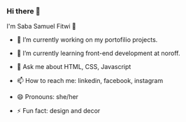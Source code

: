 ### Hi there 👋

I'm Saba Samuel Fitwi 🤣

- 🔭 I’m currently working on my portofilio projects.
- 🌱 I’m currently learning front-end development at noroff.


- 💬 Ask me about HTML, CSS, Javascript
- 📫 How to reach me: linkedin, facebook, instagram
- 😄 Pronouns: she/her
- ⚡ Fun fact: design and decor


